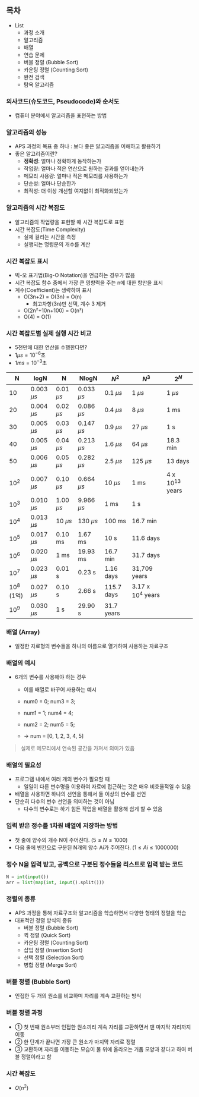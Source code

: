 ## 목차
* List
    * 과정 소개
    * 알고리즘
    * 배열
    * 연습 문제
    * 버블 정렬 (Bubble Sort)
    * 카운팅 정렬 (Counting Sort)
    * 완전 검색
    * 탐욕 알고리즘

### 의사코드(슈도코드, Pseudocode)와 순서도
* 컴퓨터 분야에서 알고리즘을 표현하는 방법

### 알고리즘의 성능
* APS 과정의 목표 중 하나 : 보다 좋은 알고리즘을 이해하고 활용하기
* 좋은 알고리즘이란?
    * **정확성**: 얼마나 정확하게 동작하는가  
    * 작업량: 얼마나 적은 연산으로 원하는 결과를 얻어내는가  
    * 메모리 사용량: 얼마나 적은 메모리를 사용하는가  
    * 단순성: 얼마나 단순한가  
    * 최적성: 더 이상 개선할 여지없이 최적화되었는가  

### 알고리즘의 시간 복잡도
* 알고리즘의 작업량을 표현할 때 시간 복잡도로 표현
* 시간 복잡도(Time Complexity)
    * 실제 걸리는 시간을 측정
    * 실행되는 명령문의 개수를 계산


### 시간 복잡도 표시
* 빅-오 표기법(Big-O Notation)을 언급하는 경우가 많음  
* 시간 복잡도 함수 중에서 가장 큰 영향력을 주는 n에 대한 항만을 표시  
* 계수(Coefficient)는 생략하여 표시  
    * O(3n+2) = O(3n) = O(n)
        * 최고차항(3n)만 선택, 계수 3 제거
    * O(2n²+10n+100) = O(n²)
    * O(4) = O(1)

### 시간 복잡도별 실제 실행 시간 비교
* 5천만에 대한 연산을 수행한다면?
* $1\mu s = 10^{-6}$초
* $1ms = 10^{-3}$초

| N | logN | N | NlogN | $N^2$ | $N^3$ | $2^N$ |
|---|---|---|---|---|---|---|
| 10 | 0.003 $\mu s$ | 0.01 $\mu s$ | 0.033 $\mu s$ | 0.1 $\mu s$ | 1 $\mu s$ | 1 $\mu s$ |
| 20 | 0.004 $\mu s$ | 0.02 $\mu s$ | 0.086 $\mu s$ | 0.4 $\mu s$ | 8 $\mu s$ | 1 ms |
| 30 | 0.005 $\mu s$ | 0.03 $\mu s$ | 0.147 $\mu s$ | 0.9 $\mu s$ | 27 $\mu s$ | 1 s |
| 40 | 0.005 $\mu s$ | 0.04 $\mu s$ | 0.213 $\mu s$ | 1.6 $\mu s$ | 64 $\mu s$ | 18.3 min |
| 50 | 0.006 $\mu s$ | 0.05 $\mu s$ | 0.282 $\mu s$ | 2.5 $\mu s$ | 125 $\mu s$ | 13 days |
| $10^2$ | 0.007 $\mu s$ | 0.10 $\mu s$ | 0.664 $\mu s$ | 10 $\mu s$ | 1 ms | 4 x $10^{13}$ years |
| $10^3$ | 0.010 $\mu s$ | 1.00 $\mu s$ | 9.966 $\mu s$ | 1 ms | 1 s | |
| $10^4$ | 0.013 $\mu s$ | 10 $\mu s$ | 130 $\mu s$ | 100 ms | 16.7 min | |
| $10^5$ | 0.017 $\mu s$ | 0.10 ms | 1.67 ms | 10 s | 11.6 days | |
| $10^6$ | 0.020 $\mu s$ | 1 ms | 19.93 ms | 16.7 min | 31.7 days | |
| $10^7$ | 0.023 $\mu s$ | 0.01 s | 0.23 s | 1.16 days | 31,709 years | |
| $10^8$ (1억) | 0.027 $\mu s$ | 0.10 s | 2.66 s | 115.7 days | 3.17 x $10^4$ years | |
| $10^9$ | 0.030 $\mu s$ | 1 s | 29.90 s | 31.7 years | | |


### 배열 (Array)
* 일정한 자료형의 변수들을 하나의 이름으로 열거하여 사용하는 자료구조


### 배열의 예시
* 6개의 변수를 사용해야 하는 경우
    * 이를 배열로 바꾸어 사용하는 예시
    * num0 = 0; num3 = 3;
    * num1 = 1; num4 = 4;
    * num2 = 2; num5 = 5;

    * -> num = [0, 1, 2, 3, 4, 5]
> 실제로 메모리에서 연속된 공간을 가져서 의미가 있음


### 배열의 필요성
* 프로그램 내에서 여러 개의 변수가 필요할 때
    * 일일이 다른 변수명을 이용하여 자료에 접근하는 것은 매우 비효율적일 수 있음
* 배열을 사용하면 하나의 선언을 통해서 둘 이상의 변수를 선언
* 단순히 다수의 변수 선언을 의미하는 것이 아님
    * 다수의 변수로는 하기 힘든 작업을 배열을 활용해 쉽게 할 수 있음

### 입력 받은 정수를 1차원 배열에 저장하는 방법
* 첫 줄에 양수의 개수 N이 주어진다. ($5 \le N \le 1000$)
* 다음 줄에 빈칸으로 구분된 N개의 양수 Ai가 주어진다. ($1 \le Ai \le 1000000$)

### 정수 N을 입력 받고, 공백으로 구분된 정수들을 리스트로 입력 받는 코드
```python
N = int(input())
arr = list(map(int, input().split()))
```

### 정렬의 종류
* APS 과정을 통해 자료구조와 알고리즘을 학습하면서 다양한 형태의 정렬을 학습
* 대표적인 정렬 방식의 종류
    * 버블 정렬 (Bubble Sort)
    * 퀵 정렬 (Quick Sort)
    * 카운팅 정렬 (Counting Sort)
    * 삽입 정렬 (Insertion Sort)
    * 선택 정렬 (Selection Sort)
    * 병합 정렬 (Merge Sort)

### 버블 정렬 (Bubble Sort)
* 인접한 두 개의 원소를 비교하며 자리를 계속 교환하는 방식

### 버블 정렬 과정
* ① 첫 번째 원소부터 인접한 원소끼리 계속 자리를 교환하면서 맨 마지막 자리까지 이동
* ② 한 단계가 끝나면 가장 큰 원소가 마지막 자리로 정렬
* ③ 교환하며 자리를 이동하는 모습이 물 위에 올라오는 거품 모양과 같다고 하여 버블 정렬이라고 함
### 시간 복잡도
* $O(n^2)$



